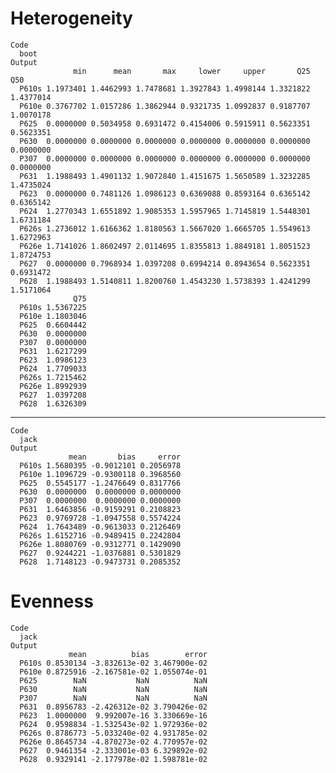 # Heterogeneity

    Code
      boot
    Output
                  min      mean       max     lower     upper       Q25       Q50
      P610s 1.1973401 1.4462993 1.7478681 1.3927843 1.4998144 1.3321822 1.4377014
      P610e 0.3767702 1.0157286 1.3862944 0.9321735 1.0992837 0.9187707 1.0070178
      P625  0.0000000 0.5034958 0.6931472 0.4154006 0.5915911 0.5623351 0.5623351
      P630  0.0000000 0.0000000 0.0000000 0.0000000 0.0000000 0.0000000 0.0000000
      P307  0.0000000 0.0000000 0.0000000 0.0000000 0.0000000 0.0000000 0.0000000
      P631  1.1988493 1.4901132 1.9072840 1.4151675 1.5650589 1.3232285 1.4735024
      P623  0.0000000 0.7481126 1.0986123 0.6369088 0.8593164 0.6365142 0.6365142
      P624  1.2770343 1.6551892 1.9085353 1.5957965 1.7145819 1.5448301 1.6731184
      P626s 1.2736012 1.6166362 1.8180563 1.5667020 1.6665705 1.5549613 1.6272963
      P626e 1.7141026 1.8602497 2.0114695 1.8355813 1.8849181 1.8051523 1.8724753
      P627  0.0000000 0.7968934 1.0397208 0.6994214 0.8943654 0.5623351 0.6931472
      P628  1.1988493 1.5140811 1.8200760 1.4543230 1.5738393 1.4241299 1.5171064
                  Q75
      P610s 1.5367225
      P610e 1.1803046
      P625  0.6604442
      P630  0.0000000
      P307  0.0000000
      P631  1.6217299
      P623  1.0986123
      P624  1.7709033
      P626s 1.7215462
      P626e 1.8992939
      P627  1.0397208
      P628  1.6326309

---

    Code
      jack
    Output
                 mean       bias     error
      P610s 1.5680395 -0.9012101 0.2056978
      P610e 1.1096729 -0.9300118 0.3968560
      P625  0.5545177 -1.2476649 0.8317766
      P630  0.0000000  0.0000000 0.0000000
      P307  0.0000000  0.0000000 0.0000000
      P631  1.6463856 -0.9159291 0.2108823
      P623  0.9769728 -1.0947558 0.5574224
      P624  1.7643489 -0.9613033 0.2126469
      P626s 1.6152716 -0.9489415 0.2242804
      P626e 1.8080769 -0.9312771 0.1429090
      P627  0.9244221 -1.0376881 0.5301829
      P628  1.7148123 -0.9473731 0.2085352

# Evenness

    Code
      jack
    Output
                 mean          bias        error
      P610s 0.8530134 -3.832613e-02 3.467900e-02
      P610e 0.8725916 -2.167581e-02 1.055074e-01
      P625        NaN           NaN          NaN
      P630        NaN           NaN          NaN
      P307        NaN           NaN          NaN
      P631  0.8956783 -2.426312e-02 3.790426e-02
      P623  1.0000000  9.992007e-16 3.330669e-16
      P624  0.9598834 -1.532543e-02 1.972936e-02
      P626s 0.8786773 -5.033240e-02 4.931785e-02
      P626e 0.8645734 -4.870273e-02 4.770957e-02
      P627  0.9461354 -2.333001e-03 6.329892e-02
      P628  0.9329141 -2.177978e-02 1.598781e-02

